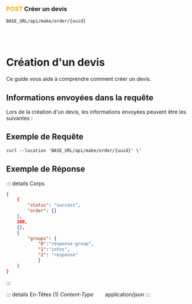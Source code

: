 ### <span style="color:orange">POST</span> Créer un devis

````
BASE_URL/api/make/order/{uuid}
````

<br/> <br/> 

# Création d'un devis
Ce guide vous aide à comprendre comment créer un devis.


## Informations envoyées dans la requête

Lors de la création d'un devis, les informations envoyées peuvent être les suivantes :


## Exemple de Requête

```txt
curl --location 'BASE_URL/api/make/order/{uuid}' \'

```


## Exemple de Réponse

::: details Corps  

```json
{
    {
        "status": "success",
        "order": {}
    },
    200,
    {},
    {
        "groups": {
            "0":"response-group", 
            "1":"infos",
            "2": "response"
            }
    }
}
```
:::


::: details En-Têtes (1)
 *Content-Type*    &nbsp;&nbsp;&nbsp;&nbsp;&nbsp;&nbsp;     application/json
:::
